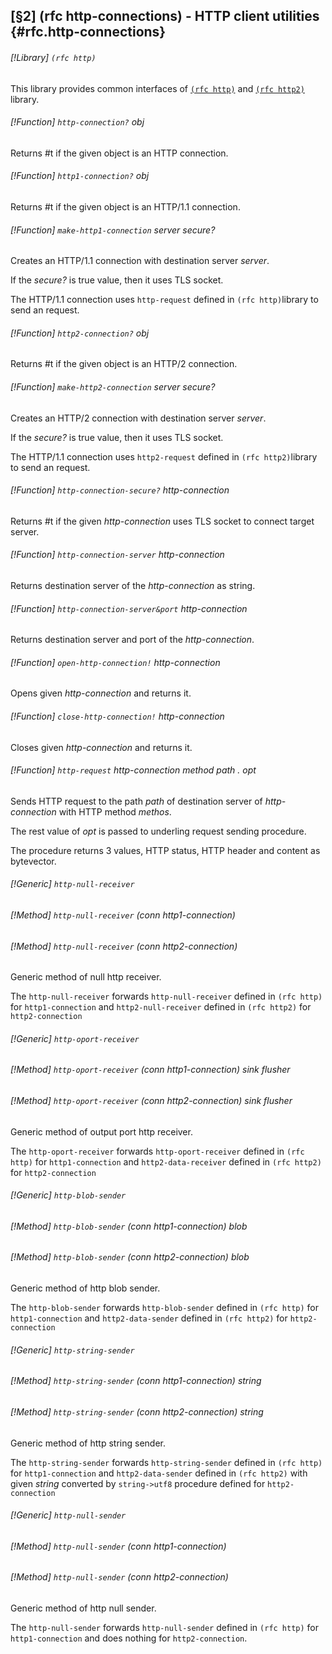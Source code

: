 [§2] (rfc http-connections) - HTTP client utilities {#rfc.http-connections}
-------------

###### [!Library] `(rfc http)` 

This library provides common interfaces of 
[`(rfc http)`](#rfc.http) and
[`(rfc http2)`](#rfc.http2) library.


###### [!Function] `http-connection?`  _obj_

Returns #t if the given object is an HTTP connection.

###### [!Function] `http1-connection?`  _obj_

Returns #t if the given object is an HTTP/1.1 connection.

###### [!Function] `make-http1-connection`  _server_ _secure?_

Creates an HTTP/1.1 connection with destination server _server_.

If the _secure?_ is true value, then it uses TLS socket.

The HTTP/1.1 connection uses `http-request` defined in `(rfc http)`library to send an request.


###### [!Function] `http2-connection?`  _obj_

Returns #t if the given object is an HTTP/2 connection.

###### [!Function] `make-http2-connection`  _server_ _secure?_

Creates an HTTP/2 connection with destination server _server_.

If the _secure?_ is true value, then it uses TLS socket.

The HTTP/1.1 connection uses `http2-request` defined in `(rfc http2)`library to send an request.


###### [!Function] `http-connection-secure?`  _http-connection_

Returns #t if the given _http-connection_ uses TLS socket to
connect target server.

###### [!Function] `http-connection-server`  _http-connection_

Returns destination server of the _http-connection_ as string.

###### [!Function] `http-connection-server&port`  _http-connection_

Returns destination server and port of the _http-connection_.

###### [!Function] `open-http-connection!`  _http-connection_

Opens given _http-connection_ and returns it.

###### [!Function] `close-http-connection!`  _http-connection_

Closes given _http-connection_ and returns it.

###### [!Function] `http-request`  _http-connection_ _method_ _path_ _._ _opt_

Sends HTTP request to the path _path_ of destination server
of _http-connection_ with HTTP method _methos_.

The rest value of _opt_ is passed to underling request sending procedure.

The procedure returns 3 values, HTTP status, HTTP header and content as
bytevector.


###### [!Generic] `http-null-receiver` 
###### [!Method] `http-null-receiver`  _(conn_ _http1-connection)_
###### [!Method] `http-null-receiver`  _(conn_ _http2-connection)_

Generic method of null http receiver.

The `http-null-receiver` forwards `http-null-receiver` defined
in `(rfc http)` for `http1-connection` and
`http2-null-receiver` defined
in `(rfc http2)` for `http2-connection`

###### [!Generic] `http-oport-receiver` 
###### [!Method] `http-oport-receiver`  _(conn_ _http1-connection)_ _sink_ _flusher_
###### [!Method] `http-oport-receiver`  _(conn_ _http2-connection)_ _sink_ _flusher_

Generic method of output port http receiver.

The `http-oport-receiver` forwards `http-oport-receiver` defined
in `(rfc http)` for `http1-connection` and
`http2-data-receiver` defined in `(rfc http2)` for
`http2-connection`

###### [!Generic] `http-blob-sender` 
###### [!Method] `http-blob-sender`  _(conn_ _http1-connection)_ _blob_
###### [!Method] `http-blob-sender`  _(conn_ _http2-connection)_ _blob_

Generic method of http blob sender.

The `http-blob-sender` forwards `http-blob-sender` defined
in `(rfc http)` for `http1-connection` and
`http2-data-sender` defined in `(rfc http2)` for
`http2-connection`

###### [!Generic] `http-string-sender` 
###### [!Method] `http-string-sender`  _(conn_ _http1-connection)_ _string_
###### [!Method] `http-string-sender`  _(conn_ _http2-connection)_ _string_

Generic method of http string sender.

The `http-string-sender` forwards `http-string-sender` defined
in `(rfc http)` for `http1-connection` and
`http2-data-sender` defined in `(rfc http2)` with given
_string_ converted by `string->utf8` procedure defined
for `http2-connection`

###### [!Generic] `http-null-sender` 
###### [!Method] `http-null-sender`  _(conn_ _http1-connection)_
###### [!Method] `http-null-sender`  _(conn_ _http2-connection)_

Generic method of http null sender.

The `http-null-sender` forwards `http-null-sender` defined
in `(rfc http)` for `http1-connection` and does nothing
for `http2-connection`.


